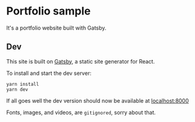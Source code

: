 # Portfolio sample

It's a portfolio website built with Gatsby.

## Dev

This site is built on [Gatsby](https://github.com/gatsbyjs/gatsby), a static site generator for React.

To install and start the dev server:

```
yarn install
yarn dev
```

If all goes well the dev version should now be available at [localhost:8000](http://localhost:8000)

Fonts, images, and videos, are `gitignored`, sorry about that.

